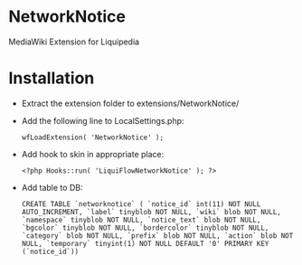 NetworkNotice
==============

MediaWiki Extension for Liquipedia

Installation
============
* Extract the extension folder to extensions/NetworkNotice/
* Add the following line to LocalSettings.php:

	`wfLoadExtension( 'NetworkNotice' );`

* Add hook to skin in appropriate place:
	
	`<?php Hooks::run( 'LiquiFlowNetworkNotice' ); ?>`

* Add table to DB:

	```CREATE TABLE `networknotice` (
  `notice_id` int(11) NOT NULL AUTO_INCREMENT,
  `label` tinyblob NOT NULL,
  `wiki` blob NOT NULL,
  `namespace` tinyblob NOT NULL,
  `notice_text` blob NOT NULL,
  `bgcolor` tinyblob NOT NULL,
  `bordercolor` tinyblob NOT NULL,
  `category` blob NOT NULL,
  `prefix` blob NOT NULL,
  `action` blob NOT NULL,
  `temporary` tinyint(1) NOT NULL DEFAULT '0'
  PRIMARY KEY (`notice_id`))```
